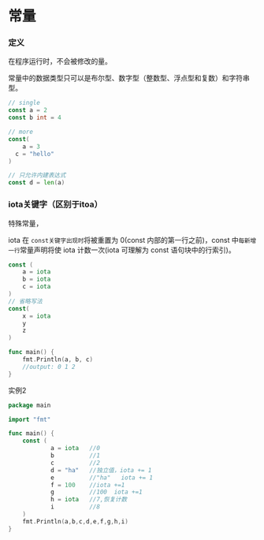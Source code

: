 # 常量

### 定义

在程序运行时，不会被修改的量。

常量中的数据类型只可以是布尔型、数字型（整数型、浮点型和复数）和字符串型。

```go
// single
const a = 2
const b int = 4

// more
const(
	a = 3
  c = "hello"
)

// 只允许内建表达式
const d = len(a)
```





### iota关键字（区别于itoa）

特殊常量，

iota 在 `const关键字出现时`将被重置为 0(const 内部的第一行之前)，const 中`每新增一行`常量声明将使 iota 计数一次(iota 可理解为 const 语句块中的行索引)。

```go
const (
	a = iota
	b = iota
	c = iota
)
// 省略写法
const(
	x = iota
	y
	z
)

func main() {
	fmt.Println(a, b, c)
	//output: 0 1 2
}
```



实例2

```go
package main

import "fmt"

func main() {
    const (
            a = iota   //0
            b          //1
            c          //2
            d = "ha"   //独立值，iota += 1
            e          //"ha"   iota += 1
            f = 100    //iota +=1
            g          //100  iota +=1
            h = iota   //7,恢复计数
            i          //8
    )
    fmt.Println(a,b,c,d,e,f,g,h,i)
}
```

